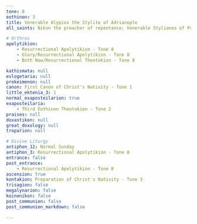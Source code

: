 ```yaml
---
tone: 8
eothinon: 3
title: Venerable Alypios the Stylite of Adrianople
all_saints: Nikon the preacher of repentance; Venerable Stylianos of Paphlagonia; New-martyr George of Chios; repose of Innocent, first bishop of Irkutsk

# Orthros
apolytikion:
    - Resurrectional Apolytikion - Tone 8
    - Glory/Resurrectional Apolytikion - Tone 8
    - Both Now/Resurrectional Theotokion - Tone 8

kathismata: null
evlogetaria: null
prokeimenon: null
canon: First Canon of Christ's Nativity - Tone 1
little_ektenia_3: 1
normal_exaposteilarion: true
exaposteilaria:
    - Third Eothinon Theotokion - Tone 2
praises: null
doxastikon: null
great_doxology: null
troparion: null

# Divine Liturgy
antiphon_12: Normal Sunday
antiphon_3: Resurrectional Apolytikion - Tone 8
entrance: false
post_entrance:
    - Resurrectional Apolytikion - Tone 8
ascension: true
kontakion: Preparation of Christ's Nativity - Tone 3
trisagion: false
megalynarion: false
koinonikon: false
post_communion: false
post_communion_markdown: false

---
```


